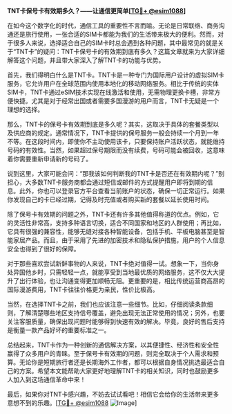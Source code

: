 **TNT卡保号卡有效期多久？——让通信更简单[[TG💪+ @esim1088](https://t.me/s/esim1088)]**

在如今这个数字化的时代，通信工具的重要性不言而喻。无论是日常联络、商务沟通还是旅行使用，一张合适的SIM卡都能为我们的生活带来极大的便利。然而，对于很多人来说，选择适合自己的SIM卡时总会遇到各种问题，其中最常见的就是关于“TNT卡”的疑问：TNT卡保号卡的有效期到底有多久？这篇文章就来为大家详细解答这个问题，并且带大家深入了解TNT卡的功能与优势。

首先，我们得明白什么是TNT卡。TNT卡是一种专门为国际用户设计的虚拟SIM卡服务，它允许用户在全球范围内使用本地化的移动网络服务。相比于传统的实体SIM卡，TNT卡通过eSIM技术实现在线激活和使用，无需物理更换卡槽，非常方便快捷。尤其是对于经常出国或者需要多国漫游的用户而言，TNT卡无疑是一个理想的选择。

那么，TNT卡的保号卡有效期到底是多久呢？其实，这取决于具体的套餐类型以及供应商的规定。通常情况下，TNT卡提供的保号服务一般会持续一个月到一年不等。在这段时间内，即使你不主动使用该卡，只要保持账户活跃状态，就能维持号码的有效性。当然，如果超过保号期限而没有续费，号码可能会被回收，这意味着你需要重新申请新的号码了。

说到这里，大家可能会问：“那我该如何判断我的TNT卡是否还在有效期内呢？”别担心，大多数TNT卡服务商都会通过短信或邮件的方式提醒用户即将到期的信息。此外，你也可以登录官方平台查看当前账户的状态，确保一切正常运行。如果你发现自己的卡已经过期，记得及时充值或者购买新的套餐以延长使用时间。

除了保号卡有效期的问题之外，TNT卡还有许多其他值得称道的优点。例如，它的灵活性非常高，支持多种语言切换，适合不同国家和地区的人群使用；再比如，它具有很强的兼容性，能够无缝对接各种智能设备，包括手机、平板电脑甚至是智能家居产品。而且，由于采用了先进的加密技术和隐私保护措施，用户的个人信息安全也得到了很好的保障。

对于那些喜欢尝试新鲜事物的人来说，TNT卡绝对值得一试。想象一下，当你身处异国他乡时，只需轻轻一点，就能享受到当地最优质的网络服务，这不仅大大提升了出行体验，也让沟通变得更加顺畅无阻。更重要的是，相比传统运营商高昂的国际漫游费用，TNT卡往往价格更为亲民，性价比极高。

当然，在选择TNT卡之前，我们也应该注意一些细节。比如，仔细阅读条款细则，了解清楚哪些地区支持信号覆盖，避免出现无法正常使用的情况；另外，也要关注客服质量，确保出现问题时能够得到快速有效的解决。毕竟，良好的售后支持是衡量一款产品好坏的重要标准之一。

总结起来，TNT卡作为一种创新的通信解决方案，以其便捷性、经济性和安全性赢得了众多用户的青睐。至于保号卡有效期的问题，则完全取决于个人需求和预算。无论你是短期旅行者还是长期海外工作者，都可以根据自身情况挑选最适合自己的方案。希望本文能帮助大家更好地理解TNT卡的相关知识，同时也鼓励更多人加入到这场通信革命中来！

最后，如果你对TNT卡感兴趣，不妨去试试看吧！相信它会给你的生活带来更多意想不到的乐趣。[[TG💪+ @esim1088](https://t.me/s/esim1088) ![Image](https://i.postimg.cc/4NQfJmqS/Snipaste-2025-05-13-00-14-12.png)]